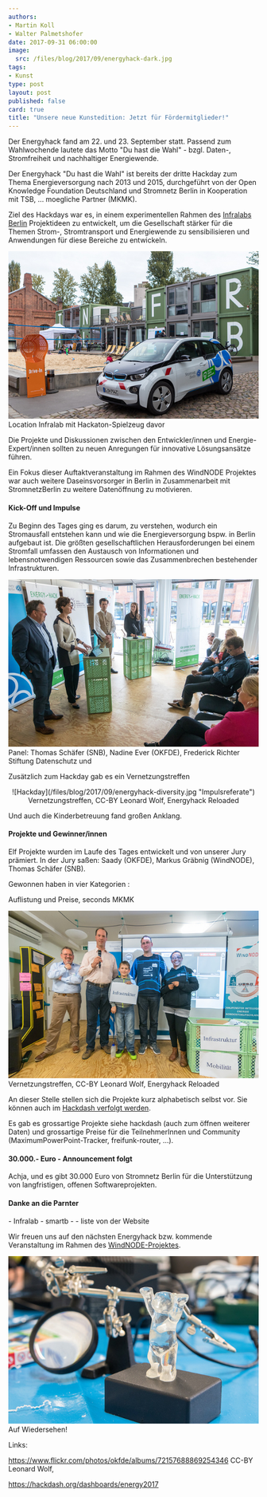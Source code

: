 ```yaml
---
authors: 
- Martin Koll
- Walter Palmetshofer
date: 2017-09-31 06:00:00
image:
  src: /files/blog/2017/09/energyhack-dark.jpg
tags:
- Kunst
type: post
layout: post
published: false
card: true
title: "Unsere neue Kunstedition: Jetzt für Fördermitglieder!" 
---
```


Der Energyhack fand am 22. und 23. September statt. Passend zum Wahlwochende lautete das Motto "Du hast die Wahl" - bzgl. Daten-, Stromfreiheit und nachhaltiger Energiewende.

Der Energyhack "Du hast die Wahl" ist bereits der dritte Hackday zum Thema Energieversorgung nach 2013 und 2015, durchgeführt von der Open Knowledge Foundation Deutschland und Stromnetz Berlin in Kooperation mit TSB, ... moegliche Partner (MKMK).

Ziel des Hackdays war es, in einem experimentellen Rahmen des [Infralabs Berlin](http://infralab.berlin/) Projektideen zu entwickelt, um die Gesellschaft stärker für die Themen Strom-, Stromtransport und Energiewende zu sensibilisieren und Anwendungen für diese Bereiche zu entwickeln. 

![Hackday](/files/blog/2017/09/energyhack-infralab.jpg "Impulsreferate")</br>
Location Infralab mit Hackaton-Spielzeug davor


Die Projekte und Diskussionen zwischen den Entwickler/innen und Energie-Expert/innen 
sollten zu neuen Anregungen für innovative Lösungsansätze führen.

Ein Fokus dieser Auftaktveranstaltung im Rahmen des WindNODE Projektes war auch weitere Daseinsvorsorger in Berlin in Zusammenarbeit  mit StromnetzBerlin zu weitere Datenöffnung zu motivieren.


<h4>Kick-Off und Impulse</h4>

Zu Beginn des Tages ging es darum, zu verstehen, wodurch ein Stromausfall entstehen kann und wie die Energieversorgung bspw. in Berlin aufgebaut ist. Die größten gesellschaftlichen Herausforderungen bei einem Stromfall umfassen den Austausch 
von Informationen und lebensnotwendigen Ressourcen sowie das Zusammenbrechen bestehender Infrastrukturen. 

![Hackday](/files/blog/2017/09/energyhack-intro.jpg "Impulsreferate")</br>
Panel: Thomas Schäfer (SNB), Nadine Ever (OKFDE), Frederick Richter Stiftung Datenschutz und 


Zusätzlich zum Hackday gab es ein Vernetzungstreffen 

<center>
![Hackday](/files/blog/2017/09/energyhack-diversity.jpg "Impulsreferate")</br>
Vernetzungstreffen, CC-BY Leonard Wolf, Energyhack Reloaded
</center>

Und auch die Kinderbetreuung fand großen Anklang.





<h4>Projekte und Gewinner/innen</h4>

Elf Projekte wurden im Laufe des Tages entwickelt und von unserer Jury prämiert.
In der Jury saßen: Saady (OKFDE), Markus Gräbnig (WindNODE), Thomas Schäfer (SNB). 

Gewonnen haben in vier Kategorien : 

Auflistung und Preise, seconds MKMK


![Hackday](/files/blog/2017/09/energyhack-tursics.jpg "Impulsreferate")
Vernetzungstreffen, CC-BY Leonard Wolf, Energyhack Reloaded



An dieser Stelle stellen sich die Projekte kurz alphabetisch selbst vor. Sie können auch im [Hackdash verfolgt werden](https://hackdash.org/dashboards/energy2017).




Es gab es grossartige Projekte siehe hackdash (auch zum öffnen weiterer Daten) und grossartige Preise für die TeilnehmerInnen und Community (MaximumPowerPoint-Tracker, freifunk-router, ...).  


<h4>30.000.- Euro - Announcement folgt</h4>

Achja, und es gibt 30.000 Euro von Stromnetz Berlin für die Unterstützung von langfristigen, offenen Softwareprojekten. 



<h4>Danke an die Parnter</h4>
- Infralab
- smartb
- 
- liste von der Website




Wir freuen uns auf den nächsten Energyhack bzw. kommende Veranstaltung im Rahmen des [WindNODE-Projektes](http://www.windnode.de/).

![Hackday](/files/blog/2017/09/energyhack-baerchen.jpg "Auf Wiedersehen!")</br>
Auf Wiedersehen!





Links:

https://www.flickr.com/photos/okfde/albums/72157688869254346
CC-BY Leonard Wolf, 

https://hackdash.org/dashboards/energy2017
